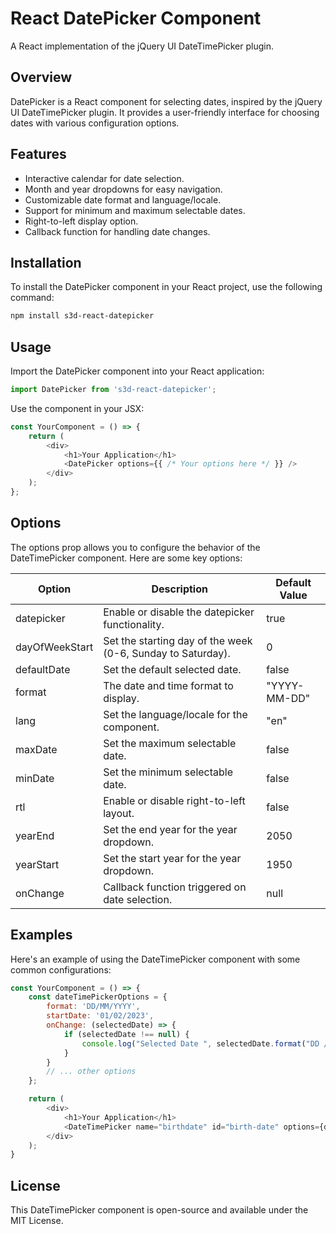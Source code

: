 # React DatePicker Component

A React implementation of the jQuery UI DateTimePicker plugin.

## Overview

DatePicker is a React component for selecting dates, inspired by the jQuery UI DateTimePicker plugin. It provides a user-friendly interface for choosing dates with various configuration options.

## Features

- Interactive calendar for date selection.
- Month and year dropdowns for easy navigation.
- Customizable date format and language/locale.
- Support for minimum and maximum selectable dates.
- Right-to-left display option.
- Callback function for handling date changes.

## Installation

To install the DatePicker component in your React project, use the following command:

```bash
npm install s3d-react-datepicker
```

## Usage
Import the DatePicker component into your React application:

```javascript
import DatePicker from 's3d-react-datepicker';
```
Use the component in your JSX:

```javascript
const YourComponent = () => {
    return (
        <div>
            <h1>Your Application</h1>
            <DatePicker options={{ /* Your options here */ }} />
        </div>
    );
};
```

## Options
The options prop allows you to configure the behavior of the DateTimePicker component. Here are some key options:

| Option         | Description                                                 | Default Value |
|----------------|-------------------------------------------------------------|---------------|
| datepicker     | Enable or disable the datepicker functionality.             | true          |
| dayOfWeekStart | Set the starting day of the week (0-6, Sunday to Saturday). | 0             |
| defaultDate    | Set the default selected date.                              | false         |
| format         | The date and time format to display.                        | "YYYY-MM-DD"  |
| lang           | Set the language/locale for the component.                  | "en"          |
| maxDate        | Set the maximum selectable date.                            | false         |
| minDate        | Set the minimum selectable date.                            | false         |
| rtl            | Enable or disable right-to-left layout.                     | false         |
| yearEnd        | Set the end year for the year dropdown.                     | 2050          |
| yearStart      | Set the start year for the year dropdown.                   | 1950          |
| onChange       | Callback function triggered on date selection.              | null          |


## Examples
Here's an example of using the DateTimePicker component with some common configurations:

```javascript
const YourComponent = () => {
    const dateTimePickerOptions = {
        format: 'DD/MM/YYYY',
        startDate: '01/02/2023',
        onChange: (selectedDate) => {
            if (selectedDate !== null) {
                console.log("Selected Date ", selectedDate.format("DD / MM / YYYY"))
            }
        }
        // ... other options
    };

    return (
        <div>
            <h1>Your Application</h1>
            <DateTimePicker name="birthdate" id="birth-date" options={dateTimePickerOptions} />
        </div>
    );
}
```


## License
This DateTimePicker component is open-source and available under the MIT License.